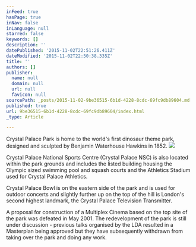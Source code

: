 ```yaml
---
inFeed: true
hasPage: true
inNav: false
inLanguage: null
starred: false
keywords: []
description: ''
datePublished: '2015-11-02T22:51:26.411Z'
dateModified: '2015-11-02T22:50:38.335Z'
title: ''
authors: []
publisher:
  name: null
  domain: null
  url: null
  favicon: null
sourcePath: _posts/2015-11-02-9be36515-6b1d-4228-8cdc-69fc9db89604.md
published: true
url: 9be36515-6b1d-4228-8cdc-69fc9db89604/index.html
_type: Article

---
```

Crystal Palace Park is home to the world's first dinosaur theme park, designed and sculpted by Benjamin Waterhouse Hawkins in 1852\.
![](https://the-grid-user-content.s3-us-west-2.amazonaws.com/3d8f6f30-219c-4d04-94c4-aad8f0472c45.jpg)

Crystal Palace National Sports Centre (Crystal Palace NSC) is also located within the park grounds and includes the listed building housing the Olympic sized swimming pool and squash courts and the Athletics Stadium used for Crystal Palace Athletics.

Crystal Palace Bowl is on the eastern side of the park and is used for outdoor concerts and slightly further up on the top of the hill is London's second highest landmark, the Crystal Palace Television Transmitter.

A proposal for construction of a Multiplex Cinema based on the top site of the park was defeated in May 2001\. The redevelopment of the park is still under discussion - previous talks organised by the LDA resulted in a Masterplan being approved but they have subsequently withdrawn from taking over the park and doing any work.